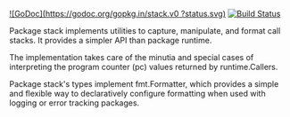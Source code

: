 [![GoDoc](https://godoc.org/gopkg.in/stack.v0
?status.svg)](https://godoc.org/gopkg.in/stack.v0
) [![Build Status](https://travis-ci.org/go-stack/stack.svg?branch=master)](https://travis-ci.org/go-stack/stack)

Package stack implements utilities to capture, manipulate, and format call stacks. It provides a simpler API than package runtime.

The implementation takes care of the minutia and special cases of interpreting the program counter (pc) values returned by runtime.Callers.

Package stack's types implement fmt.Formatter, which provides a simple and flexible way to declaratively configure formatting when used with logging or error tracking packages.

